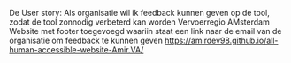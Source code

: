  De User story:
  Als organisatie wil ik feedback kunnen geven op de tool, zodat de tool zonnodig verbeterd kan worden
  Vervoerregio AMsterdam Website met footer toegevoegd waariin staat een link naar de email van de organisatie om feedback te kunnen geven
 https://amirdev98.github.io/all-human-accessible-website-Amir.VA/
 
